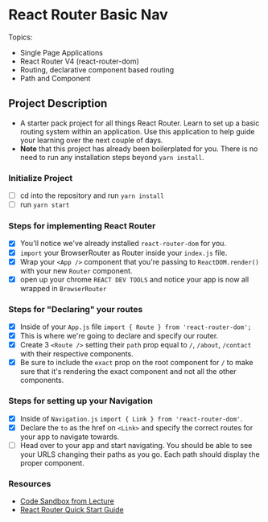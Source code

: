 # React Router Basic Nav

Topics:

-   Single Page Applications
-   React Router V4 (react-router-dom)
-   Routing, declarative component based routing
-   Path and Component

## Project Description

-   A starter pack project for all things React Router. Learn to set up a basic routing system within an application. Use this application to help guide your learning over the next couple of days.
-   **Note** that this project has already been boilerplated for you. There is no need to run any installation steps beyond `yarn install`.

### Initialize Project

-   [ ] cd into the repository and run `yarn install`
-   [ ] run `yarn start`

### Steps for implementing React Router

-   [x] You'll notice we've already installed `react-router-dom` for you.
-   [x] `import` your BrowserRouter as Router inside your `index.js` file.
-   [x] Wrap your `<App />` component that you're passing to `ReactDOM.render()` with your new `Router` component.
-   [x] open up your chrome `REACT DEV TOOLS` and notice your app is now all wrapped in `BrowserRouter`

### Steps for "Declaring" your routes

-   [x] Inside of your `App.js` file `import { Route } from 'react-router-dom';`
-   [x] This is where we're going to declare and specify our router.
-   [x] Create 3 `<Route />` setting their `path` prop equal to `/`, `/about`, `/contact` with their respective components.
-   [x] Be sure to include the `exact` prop on the root component for `/` to make sure that it's rendering the exact component and not all the other components.

### Steps for setting up your Navigation

-   [x] Inside of `Navigation.js` `import { Link } from 'react-router-dom'`.
-   [x] Declare the `to` as the href on `<Link>` and specify the correct routes for your app to navigate towards.
-   [ ] Head over to your app and start navigating. You should be able to see your URLS changing their paths as you go. Each path should display the proper component.

### Resources

-   [Code Sandbox from Lecture](https://codesandbox.io/s/n58oqgwmP)
-   [React Router Quick Start Guide](https://reacttraining.com/react-router/web/guides/quick-start)
